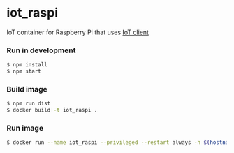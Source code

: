 # iot_raspi
IoT container for Raspberry Pi that uses [IoT client](https://github.com/mmontes11/iot_client)

### Run in development

```bash
$ npm install 
$ npm start
```
### Build image
```bash
$ npm run dist
$ docker build -t iot_raspi .
```
### Run image
```bash
$ docker run --name iot_raspi --privileged --restart always -h $(hostname) -d iot_raspi
```
